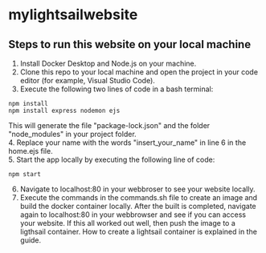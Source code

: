 # mylightsailwebsite

## Steps to run this website on your local machine
1. Install Docker Desktop and Node.js on your machine.<br/>
2. Clone this repo to your local machine and open the project in your code editor (for example, Visual Studio Code).<br/>
3. Execute the following two lines of code in a bash terminal:<br/>
```
npm install
npm install express nodemon ejs
```
This will generate the file "package-lock.json" and the folder "node_modules" in your project folder.<br/> 
4. Replace your name with the words "insert_your_name" in line 6 in the home.ejs file.<br/>
5. Start the app locally by executing the following line of code:<br/>

```
npm start
```
6. Navigate to localhost:80 in your webbroser to see your website locally.<br/>
7. Execute the commands in the commands.sh file to create an image and build the docker container locally. After the built is completed, navigate again to localhost:80 in your webbrowser and see if you can access your website. If this all worked out well, then push the image to a ligthsail container. How to create a lightsail container is explained in the guide.<br/> 